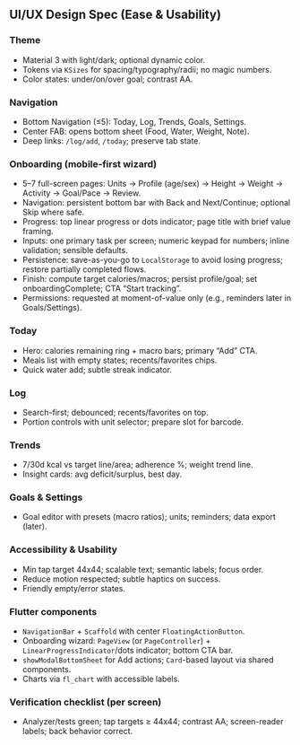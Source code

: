 ## UI/UX Design Spec (Ease & Usability)

### Theme
- Material 3 with light/dark; optional dynamic color.
- Tokens via `KSizes` for spacing/typography/radii; no magic numbers.
- Color states: under/on/over goal; contrast AA.

### Navigation
- Bottom Navigation (≤5): Today, Log, Trends, Goals, Settings.
- Center FAB: opens bottom sheet (Food, Water, Weight, Note).
- Deep links: `/log/add`, `/today`; preserve tab state.

### Onboarding (mobile-first wizard)
- 5–7 full-screen pages: Units → Profile (age/sex) → Height → Weight → Activity → Goal/Pace → Review.
- Navigation: persistent bottom bar with Back and Next/Continue; optional Skip where safe.
- Progress: top linear progress or dots indicator; page title with brief value framing.
- Inputs: one primary task per screen; numeric keypad for numbers; inline validation; sensible defaults.
- Persistence: save-as-you-go to `LocalStorage` to avoid losing progress; restore partially completed flows.
- Finish: compute target calories/macros; persist profile/goal; set onboardingComplete; CTA “Start tracking”.
- Permissions: requested at moment-of-value only (e.g., reminders later in Goals/Settings).

### Today
- Hero: calories remaining ring + macro bars; primary “Add” CTA.
- Meals list with empty states; recents/favorites chips.
- Quick water add; subtle streak indicator.

### Log
- Search-first; debounced; recents/favorites on top.
- Portion controls with unit selector; prepare slot for barcode.

### Trends
- 7/30d kcal vs target line/area; adherence %; weight trend line.
- Insight cards: avg deficit/surplus, best day.

### Goals & Settings
- Goal editor with presets (macro ratios); units; reminders; data export (later).

### Accessibility & Usability
- Min tap target 44x44; scalable text; semantic labels; focus order.
- Reduce motion respected; subtle haptics on success.
- Friendly empty/error states.

### Flutter components
- `NavigationBar` + `Scaffold` with center `FloatingActionButton`.
- Onboarding wizard: `PageView` (or `PageController`) + `LinearProgressIndicator`/dots indicator; bottom CTA bar.
- `showModalBottomSheet` for Add actions; `Card`-based layout via shared components.
- Charts via `fl_chart` with accessible labels.

### Verification checklist (per screen)
- Analyzer/tests green; tap targets ≥ 44x44; contrast AA; screen-reader labels; back behavior correct.


